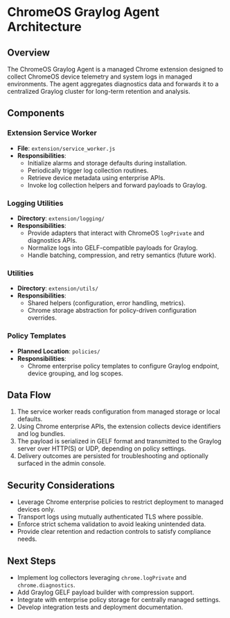 # ChromeOS Graylog Agent Architecture

## Overview
The ChromeOS Graylog Agent is a managed Chrome extension designed to collect
ChromeOS device telemetry and system logs in managed environments. The agent
aggregates diagnostics data and forwards it to a centralized Graylog cluster
for long-term retention and analysis.

## Components

### Extension Service Worker
- **File**: `extension/service_worker.js`
- **Responsibilities**:
  - Initialize alarms and storage defaults during installation.
  - Periodically trigger log collection routines.
  - Retrieve device metadata using enterprise APIs.
  - Invoke log collection helpers and forward payloads to Graylog.

### Logging Utilities
- **Directory**: `extension/logging/`
- **Responsibilities**:
  - Provide adapters that interact with ChromeOS `logPrivate` and diagnostics
    APIs.
  - Normalize logs into GELF-compatible payloads for Graylog.
  - Handle batching, compression, and retry semantics (future work).

### Utilities
- **Directory**: `extension/utils/`
- **Responsibilities**:
  - Shared helpers (configuration, error handling, metrics).
  - Chrome storage abstraction for policy-driven configuration overrides.

### Policy Templates
- **Planned Location**: `policies/`
- **Responsibilities**:
  - Chrome enterprise policy templates to configure Graylog endpoint, device
    grouping, and log scopes.

## Data Flow
1. The service worker reads configuration from managed storage or local
   defaults.
2. Using Chrome enterprise APIs, the extension collects device identifiers and
   log bundles.
3. The payload is serialized in GELF format and transmitted to the Graylog
   server over HTTP(S) or UDP, depending on policy settings.
4. Delivery outcomes are persisted for troubleshooting and optionally surfaced
   in the admin console.

## Security Considerations
- Leverage Chrome enterprise policies to restrict deployment to managed
  devices only.
- Transport logs using mutually authenticated TLS where possible.
- Enforce strict schema validation to avoid leaking unintended data.
- Provide clear retention and redaction controls to satisfy compliance needs.

## Next Steps
- Implement log collectors leveraging `chrome.logPrivate` and
  `chrome.diagnostics`.  
- Add Graylog GELF payload builder with compression support.  
- Integrate with enterprise policy storage for centrally managed settings.  
- Develop integration tests and deployment documentation.
